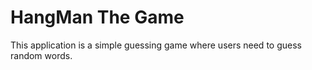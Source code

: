 # HangMan The Game

This application is a simple guessing game where users need to guess random words. 